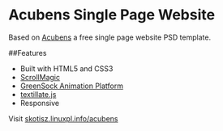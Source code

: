 # Acubens Single Page Website

Based on [Acubens](http://www.psdchat.com/resources/templates/template-acubens/) a free single page website PSD template.

##Features 

* Built with HTML5 and CSS3
* [ScrollMagic](https://github.com/janpaepke/ScrollMagic)
* [GreenSock Animation Platform](http://greensock.com/gsap)
* [textillate.js](https://github.com/jschr/textillate)
* Responsive

Visit [skotisz.linuxpl.info/acubens](http://skotisz.linuxpl.info/acubens)
